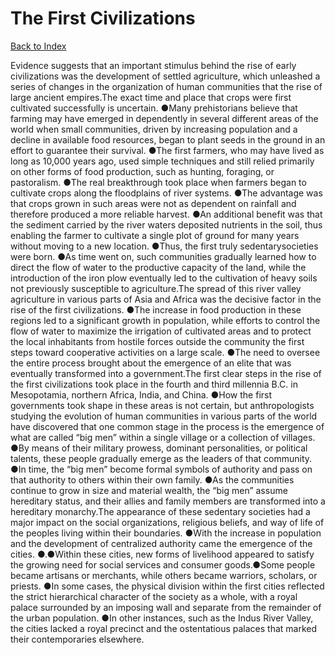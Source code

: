 # The First Civilizations
[Back to Index](https://github.com/windows10010/tpoExtractor/blob/master/README.md)

Evidence suggests that an important stimulus behind the rise of early civilizations was the development of settled agriculture, which unleashed a series of changes in the organization of human communities that the rise of large ancient empires.The exact time and place that crops were first cultivated successfully is uncertain. ●Many prehistorians believe that farming may have emerged in dependently in several different areas of the world when small communities, driven by increasing population and a decline in available food resources, began to plant seeds in the ground in an effort to guarantee their survival. ●The first farmers, who may have lived as long as 10,000 years ago, used simple techniques and still relied primarily on other forms of food production, such as hunting, foraging, or pastoralism. ●The real breakthrough took place when farmers began to cultivate crops along the floodplains of river systems. ●The advantage was that crops grown in such areas were not as dependent on rainfall and therefore produced a more reliable harvest. ●An additional benefit was that the sediment carried by the river waters deposited nutrients in the soil, thus enabling the farmer to cultivate a single plot of ground for many years without moving to a new location. ●Thus, the first truly sedentarysocieties were born. ●As time went on, such communities gradually learned how to direct the flow of water to the productive capacity of the land, while the introduction of the iron plow eventually led to the cultivation of heavy soils not previously susceptible to agriculture.The spread of this river valley agriculture in various parts of Asia and Africa was the decisive factor in the rise of the first civilizations. ●The increase in food production in these regions led to a significant growth in population, while efforts to control the flow of water to maximize the irrigation of cultivated areas and to protect the local inhabitants from hostile forces outside the community the first steps toward cooperative activities on a large scale. ●The need to oversee the entire process brought about the emergence of an elite that was eventually transformed into a government.The first clear steps in the rise of the first civilizations took place in the fourth and third millennia B.C. in Mesopotamia, northern Africa, India, and China. ●How the first governments took shape in these areas is not certain, but anthropologists studying the evolution of human communities in various parts of the world have discovered that one common stage in the process is the emergence of what are called “big men” within a single village or a collection of villages. ●By means of their military prowess, dominant personalities, or political talents, these people gradually emerge as the leaders of that community. ●In time, the “big men” become formal symbols of authority and pass on that authority to others within their own family. ●As the communities continue to grow in size and material wealth, the “big men” assume hereditary status, and their allies and family members are transformed into a hereditary monarchy.The appearance of these sedentary societies had a major impact on the social organizations, religious beliefs, and way of life of the peoples living within their boundaries. 
●With the increase in population and the development of centralized authority came the emergence of the cities.
●.●Within these cities,
new forms of livelihood appeared to satisfy the growing need for social services and consumer goods.●Some people became artisans or merchants, while others became warriors, scholars, or priests. ●In some cases, the physical division within the first cities reflected the strict hierarchical character of the society as a whole, with a royal palace surrounded by an imposing wall and separate from the remainder of the urban population. ●In other instances, such as the Indus River Valley, the cities lacked a royal precinct and the ostentatious palaces that marked their contemporaries elsewhere.